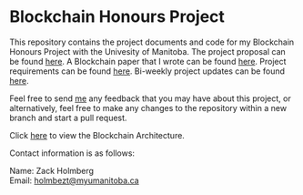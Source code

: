 # Blockchain Honours Project

This repository contains the project documents and code for my Blockchain Honours Project with the Univesity of Manitoba. The project proposal can be found [here](Proposal.pdf). A Blockchain paper that I wrote can be found [here](TermPaper.pdf). Project requirements can be found [here](Requirements.md). Bi-weekly project updates can be found [here](Updates.md).

Feel free to send [me](mailto:holmbezt@myumanitoba.ca) any feedback that you may have about this project, or alternatively, feel free to make any changes to the repository within a new branch and start a pull request.

Click [here](https://github.com/ZackHolmberg/Blockchain-Honours-Project/blob/main/Blockchain%20Architecture.png) to view the Blockchain Architecture.

Contact information is as follows:

Name: Zack Holmberg  
Email: holmbezt@myumanitoba.ca
